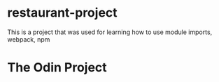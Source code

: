 # restaurant-project
This is a project that was used for learning how to use module imports, webpack, npm

# The Odin Project